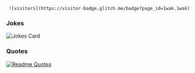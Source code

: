      ![visitors](https://visitor-badge.glitch.me/badge?page_id=1wak.1wak)

### Jokes

![Jokes Card](https://readme-jokes.vercel.app/api)

### Quotes

[![Readme Quotes](https://quotes-github-readme.vercel.app/api?type=horizontal)](https://github.com/piyushsuthar/github-readme-quotes)

<!-- <a href="https://github.com/1wak/1wak">
  <img align="center" src="https://github-readme-stats.vercel.app/api?username=1wak&show_icons=true&line_height=27&count_private=true&title_color=ffffff&text_color=c9cacc&icon_color=2bbc8a&bg_color=1d1f21" alt="1wak's GitHub Stats" />
</a> -->
